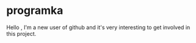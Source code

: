 # programka
Hello , I'm a new user of github and it's very interesting to get involved in this project.
